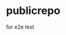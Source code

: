# publicrepo
for e2e test






























































































































































































































































































































































































































































































































































































































































































































































































































































































































































































































































































































































































































































































































































































































































































































































































































